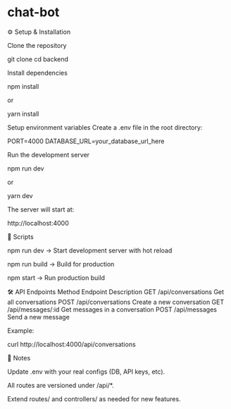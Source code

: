 # chat-bot

⚙️ Setup & Installation

Clone the repository

git clone <your-repo-url>
cd backend


Install dependencies

npm install


or

yarn install


Setup environment variables
Create a .env file in the root directory:

PORT=4000
DATABASE_URL=your_database_url_here


Run the development server

npm run dev


or

yarn dev


The server will start at:

http://localhost:4000

📌 Scripts

npm run dev → Start development server with hot reload

npm run build → Build for production

npm start → Run production build

🛠 API Endpoints
Method	Endpoint	Description
GET	/api/conversations	Get all conversations
POST	/api/conversations	Create a new conversation
GET	/api/messages/:id	Get messages in a conversation
POST	/api/messages	Send a new message

Example:

curl http://localhost:4000/api/conversations

📖 Notes

Update .env with your real configs (DB, API keys, etc).

All routes are versioned under /api/*.

Extend routes/ and controllers/ as needed for new features.
